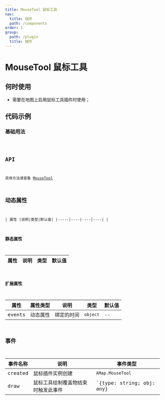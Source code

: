 ```yaml
---
title: MouseTool 鼠标工具
nav:
  title: 组件
  path: /components
order: 1
group:
  path: /plugin
  title: 插件
---
```


# MouseTool 鼠标工具

## 何时使用

- 需要在地图上启用鼠标工具插件时使用；

## 代码示例

### 基础用法

<code src="./demo/demo-01.tsx" />

## API

具体方法请查看 [MouseTool](https://lbs.amap.com/api/javascript-api/reference/plugin/#AMap.MouseTool)

## 动态属性

| 属性 |说明|类型|默认值|
|-----|----|----|----| |

### 静态属性

| 属性 |说明|类型|默认值|
|-----|----|----|----|

### 扩展属性

| 属性 |属性类型 |说明|类型|默认值|
|-----|----|----|----|----|
|events| 动态属性 |绑定的时间 | `object` | -- |

## 事件

| 事件名称 |说明|事件类型|
|-----|----|----|
|created|鼠标插件实例创建|`AMap.MouseTool`|
|draw|鼠标工具绘制覆盖物结束时触发此事件|`{type: string; obj: any}|

